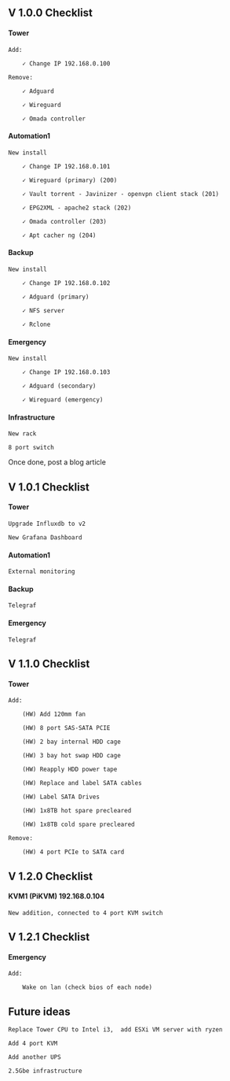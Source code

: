 ## V 1.0.0 Checklist

#### Tower

    Add:
    
        ✓ Change IP 192.168.0.100
        
    Remove:
    
        ✓ Adguard
        
        ✓ Wireguard
        
        ✓ Omada controller

#### Automation1

    New install
    
        ✓ Change IP 192.168.0.101
        
        ✓ Wireguard (primary) (200)
        
        ✓ Vault torrent - Javinizer - openvpn client stack (201)
        
        ✓ EPG2XML - apache2 stack (202)
        
        ✓ Omada controller (203)
        
        ✓ Apt cacher ng (204)

#### Backup

    New install
    
        ✓ Change IP 192.168.0.102
        
        ✓ Adguard (primary)
        
        ✓ NFS server
        
        ✓ Rclone
   

#### Emergency

    New install
    
        ✓ Change IP 192.168.0.103
        
        ✓ Adguard (secondary)
        
        ✓ Wireguard (emergency)

#### Infrastructure

    New rack
    
    8 port switch

Once done, post a blog article


## V 1.0.1 Checklist

#### Tower

    Upgrade Influxdb to v2
    
    New Grafana Dashboard

#### Automation1

    External monitoring

#### Backup

    Telegraf

#### Emergency

    Telegraf


## V 1.1.0 Checklist

#### Tower

    Add:
    
        (HW) Add 120mm fan
        
        (HW) 8 port SAS-SATA PCIE
        
        (HW) 2 bay internal HDD cage
        
        (HW) 3 bay hot swap HDD cage
        
        (HW) Reapply HDD power tape
        
        (HW) Replace and label SATA cables
        
        (HW) Label SATA Drives
        
        (HW) 1x8TB hot spare precleared
        
        (HW) 1x8TB cold spare precleared
        
    Remove:
    
        (HW) 4 port PCIe to SATA card


## V 1.2.0 Checklist

#### KVM1 (PiKVM) 192.168.0.104

    New addition, connected to 4 port KVM switch


## V 1.2.1 Checklist

#### Emergency

    Add:
    
        Wake on lan (check bios of each node)


## Future ideas

    Replace Tower CPU to Intel i3,  add ESXi VM server with ryzen
    
    Add 4 port KVM
    
    Add another UPS
    
    2.5Gbe infrastructure
